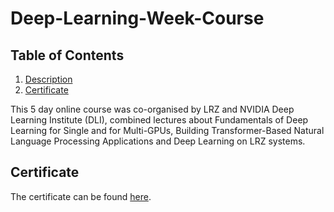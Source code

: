 # Deep-Learning-Week-Course

## Table of Contents
1. [Description](#description)
4. [Certificate](#certificate)

This 5 day online course was co-organised by LRZ and NVIDIA Deep Learning Institute (DLI), combined lectures about Fundamentals of Deep Learning for Single and for Multi-GPUs, Building Transformer-Based Natural Language Processing Applications and Deep Learning on LRZ systems.

<a name="certificate"></a>
## Certificate
The certificate can be found [here](https://github.com/HROlive/Deep-Learning-Week-Course/blob/main/images/Certificate.pdf).
